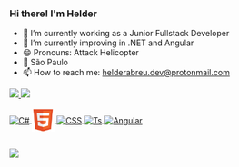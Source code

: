 ### Hi there! I'm Helder

- 🔭 I’m currently working as a Junior Fullstack Developer
- 🌱 I’m currently improving in .NET and Angular
- 😄 Pronouns: Attack Helicopter
- 📍 São Paulo
- 📫 How to reach me: helderabreu.dev@protonmail.com

<div align="">
  <a href="https://github.com/helderabreudev">
  <img height="140em" src="https://github-readme-stats.vercel.app/api?username=helderabreudev&show_icons=true&theme=github_dark&include_all_commits=true&count_private=true"/>
  <img height="140em" src="https://github-readme-stats.vercel.app/api/top-langs/?username=helderabreudev&layout=compact&langs_count=7&theme=github_dark"/>
</div>

<div style="display: inline_block"><br>
  <img align="center" alt="C#" height="40" width="40"        src="https://cdn.jsdelivr.net/gh/devicons/devicon/icons/csharp/csharp-original.svg" />
  <img align="center" alt="HTML" height="40" width="40"      src="https://raw.githubusercontent.com/devicons/devicon/master/icons/html5/html5-original.svg" />
  <img align="center" alt="CSS" height="40" width="40"       src="https://cdn.jsdelivr.net/gh/devicons/devicon/icons/css3/css3-original.svg" />
  <img align="center" alt="Ts"  height="40" width="40"       src="https://cdn.jsdelivr.net/gh/devicons/devicon/icons/typescript/typescript-plain.svg" />
  <img align="center" alt="Angular" height="40" width="40"   src="https://cdn.jsdelivr.net/gh/devicons/devicon/icons/angularjs/angularjs-plain.svg" />
</div>
  
  ##
 
<div> 
  <a href="https://www.linkedin.com/in/helderabreu" target="_blank"><img src="https://img.shields.io/badge/-LinkedIn-%230077B5?style=for-the-          badge&logo=linkedin&logoColor=white" target="_blank"></a> 
</div>

